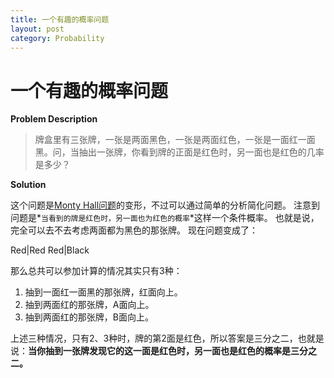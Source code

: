 ```yaml
---
title: 一个有趣的概率问题
layout: post
category: Probability
---
```


# 一个有趣的概率问题

**Problem Description**

> 牌盒里有三张牌，一张是两面黑色，一张是两面红色，一张是一面红一面黑。问，当抽出一张牌，你看到牌的正面是红色时，另一面也是红色的几率是多少？


**Solution**

这个问题是[Monty Hall问题](https://en.wikipedia.org/wiki/Monty_Hall_problem)的变形，不过可以通过简单的分析简化问题。
注意到问题是*`当看到的牌是红色时，另一面也为红色的概率`*这样一个条件概率。
也就是说，完全可以去不去考虑两面都为黑色的那张牌。
现在问题变成了：

Red|Red				Red|Black

那么总共可以参加计算的情况其实只有3种：

1. 抽到一面红一面黑的那张牌，红面向上。
2. 抽到两面红的那张牌，A面向上。
3. 抽到两面红的那张牌，B面向上。

上述三种情况，只有2、3种时，牌的第2面是红色，所以答案是三分之二，也就是说：**当你抽到一张牌发现它的这一面是红色时，另一面也是红色的概率是三分之二。**
